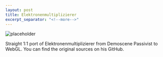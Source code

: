 ```yaml
---
layout: post
title: Elektronenmultiplizierer
excerpt_separator: "<!--more-->"
---
```


![placeholder]({{site.baseurl}}/assets/images/elektronenmultiplizier.jpg)

Straight 1:1 port of Elektronenmultiplizierer from Demoscene Passivist to WebGL. You can find the original sources on his GitHub.